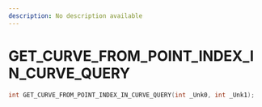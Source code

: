 ```yaml
---
description: No description available 
---
```


# GET_CURVE_FROM_POINT_INDEX_IN_CURVE_QUERY

```cpp
int GET_CURVE_FROM_POINT_INDEX_IN_CURVE_QUERY(int _Unk0, int _Unk1);
```